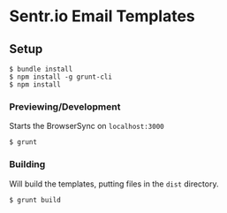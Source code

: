 # Sentr.io Email Templates

## Setup
```
$ bundle install
$ npm install -g grunt-cli
$ npm install
```
### Previewing/Development
Starts the BrowserSync on `localhost:3000`

`$ grunt`

### Building
Will build the templates, putting files in the `dist` directory.

`$ grunt build`

